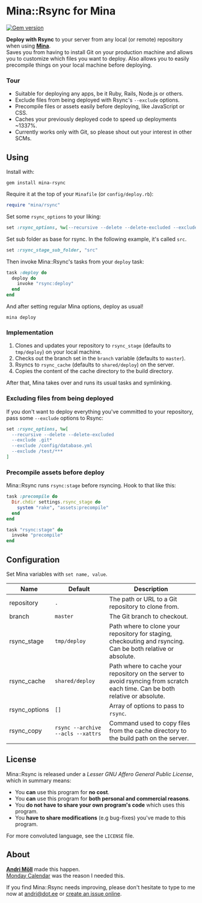 Mina::Rsync for Mina
====================
[![Gem version](https://badge.fury.io/rb/mina-rsync.png)](http://badge.fury.io/rb/mina-rsync)

**Deploy with Rsync** to your server from any local (or remote) repository when using [**Mina**](http://nadarei.co/mina).  
Saves you from having to install Git on your production machine and allows you to customize which files you want to deploy. Also allows you to easily precompile things on your local machine before deploying.

### Tour
- Suitable for deploying any apps, be it Ruby, Rails, Node.js or others.  
- Exclude files from being deployed with Rsync's `--exclude` options.
- Precompile files or assets easily before deploying, like JavaScript or CSS.
- Caches your previously deployed code to speed up deployments ~1337%.
- Currently works only with Git, so please shout out your interest in other SCMs.


Using
-----
Install with:
```
gem install mina-rsync
```

Require it at the top of your `Minafile` (or `config/deploy.rb`):
```ruby
require "mina/rsync"
```

Set some `rsync_options` to your liking:
```ruby
set :rsync_options, %w[--recursive --delete --delete-excluded --exclude .git*]
```

Set sub folder as base for rsync. In the following example, it's called `src`.
```ruby
set :rsync_stage_sub_folder, "src"
```

Then invoke Mina::Rsync's tasks from your `deploy` task:
```ruby
task :deploy do
  deploy do
    invoke "rsync:deploy"
  end
end
```

And after setting regular Mina options, deploy as usual!
```
mina deploy
```

### Implementation
1. Clones and updates your repository to `rsync_stage` (defaults to `tmp/deploy`) on your local machine.
2. Checks out the branch set in the `branch` variable (defaults to `master`).
3. Rsyncs to `rsync_cache` (defaults to `shared/deploy`) on the server.
4. Copies the content of the cache directory to the build directory.

After that, Mina takes over and runs its usual tasks and symlinking.

### Excluding files from being deployed
If you don't want to deploy everything you've committed to your repository, pass some `--exclude` options to Rsync:
```ruby
set :rsync_options, %w[
  --recursive --delete --delete-excluded
  --exclude .git*
  --exclude /config/database.yml
  --exclude /test/***
]
```

### Precompile assets before deploy
Mina::Rsync runs `rsync:stage` before rsyncing. Hook to that like this:
```ruby
task :precompile do
  Dir.chdir settings.rsync_stage do
    system "rake", "assets:precompile"
  end
end

task "rsync:stage" do
  invoke "precompile"
end
```


Configuration
-------------
Set Mina variables with `set name, value`.

Name          | Default | Description
--------------|---------|------------
repository    | `.` | The path or URL to a Git repository to clone from.  
branch        | `master` | The Git branch to checkout.  
rsync_stage   | `tmp/deploy` | Path where to clone your repository for staging, checkouting and rsyncing. Can be both relative or absolute.
rsync_cache   | `shared/deploy` | Path where to cache your repository on the server to avoid rsyncing from scratch each time. Can be both relative or absolute.
rsync_options | `[]` | Array of options to pass to `rsync`.  
rsync_copy    | `rsync --archive --acls --xattrs` | Command used to copy files from the cache directory to the build path on the server.


License
-------
Mina::Rsync is released under a *Lesser GNU Affero General Public License*, which in summary means:

- You **can** use this program for **no cost**.
- You **can** use this program for **both personal and commercial reasons**.
- You **do not have to share your own program's code** which uses this program.
- You **have to share modifications** (e.g bug-fixes) you've made to this program.

For more convoluted language, see the `LICENSE` file.


About
-----
**[Andri Möll](http://themoll.com)** made this happen.  
[Monday Calendar](https://mondayapp.com) was the reason I needed this.

If you find Mina::Rsync needs improving, please don't hesitate to type to me now at [andri@dot.ee](mailto:andri@dot.ee) or [create an issue online](https://github.com/moll/mina-rsync/issues).
